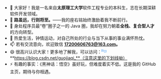 - 👋 大家好！我是一名来自**太原理工大学**软件工程专业的本科生，志在长期深耕软件开发领域。
- 👀 **路虽远，行则将至。**——我的座右铭始终激励着我不断前行。
- 🌱 身处程序员最“卷”圈子之一的 Java 圈，我却在努力朝着**全栈、复合型人才**的方向转型。
- 💞️ 热爱生活，钟情运动，对自己所处的行业与当下从事的事业满怀热忱。
- 📫 若有交流意向，欢迎致信 **17200606763@163.com。**
- 😄 很高兴认识大家！更多地了解我，可以访问：<svg t="1724814404246" class="icon" viewBox="0 0 1496 1024" version="1.1" xmlns="http://www.w3.org/2000/svg" p-id="5213" width="16" height="16"><path d="M329.563218 659.126437c43.157088-39.233716 62.773946-94.16092 58.850575-149.088123 3.923372-43.157088-11.770115-86.314176-39.233716-117.701149-23.54023-19.616858-51.003831-31.386973-82.390805-31.386973 27.463602-11.770115 47.08046-31.386973 58.850575-58.850575 19.616858-35.310345 31.386973-78.467433 31.386973-121.624521C360.950192 129.471264 345.256705 78.467433 309.94636 39.233716c-39.233716-27.463602-86.314176-39.233716-133.394636-39.233716H0v721.900383h180.475096c54.927203 3.923372 109.854406-19.616858 149.088122-62.773946zM58.850575 58.850575h117.701149c66.697318 0 117.701149 54.927203 117.70115 121.624521 0 39.233716-15.693487 82.390805-35.310345 113.777778-19.616858 27.463602-51.003831 39.233716-82.390805 35.310344h-117.701149V58.850575z m31.386973 329.563218h90.237548c94.16092 0 149.088123 51.003831 149.088122 121.624521 0 31.386973-11.770115 62.773946-31.386973 90.237548-27.463602 35.310345-74.544061 58.850575-117.701149 58.850575h-117.70115V388.413793h27.463602zM478.651341 0h58.850575v721.900383h-58.850575V0z m482.574713 655.203065c39.233716-51.003831 54.927203-109.854406 54.927203-172.628352 3.923372-62.773946-15.693487-125.547893-51.003832-176.551724-31.386973-43.157088-82.390805-66.697318-137.318007-62.773947-54.927203-3.923372-109.854406 23.54023-145.164751 66.697318-39.233716 51.003831-58.850575 113.777778-54.927203 176.551724-3.923372 62.773946 15.693487 125.547893 51.003831 176.551724 35.310345 43.157088 86.314176 66.697318 137.318008 62.773947 58.850575-3.923372 109.854406-27.463602 145.164751-70.62069z m-274.636016-176.551724c-3.923372-47.08046 11.770115-94.16092 35.310345-133.394636 23.54023-27.463602 62.773946-47.08046 102.007663-47.08046s74.544061 15.693487 98.084291 47.08046c47.08046 82.390805 47.08046 184.398467 0 266.789272-23.54023 31.386973-58.850575 47.08046-98.084291 47.08046s-74.544061-15.693487-98.084291-47.08046c-31.386973-39.233716-43.157088-86.314176-39.233717-133.394636zM1490.881226 749.363985v-510.038315h-58.850575v58.850575c-27.463602-43.157088-78.467433-66.697318-129.471264-58.850575-51.003831-3.923372-105.931034 19.616858-137.318008 58.850575-39.233716 51.003831-58.850575 113.777778-58.850574 180.475096 0 54.927203 23.54023 109.854406 58.850574 149.088123 27.463602 39.233716 70.62069 58.850575 117.70115 58.850574 51.003831 3.923372 102.007663-15.693487 133.394636-58.850574l15.693486-31.386974V745.440613c0 39.233716-11.770115 78.467433-27.463601 113.777778l-35.310345 43.157088c-66.697318 39.233716-153.011494 39.233716-219.708812 0-113.777778-54.927203-333.48659-51.003831-372.720307 90.237548l58.850575 31.386973c19.616858-39.233716 51.003831-70.62069 90.237548-90.237548 23.54023-11.770115 141.241379 3.923372 188.321839 23.54023 11.770115 7.846743 27.463602 11.770115 43.157088 15.693487h7.846743c27.463602 7.846743 58.850575 15.693487 90.237548 15.693486 149.088123 0 235.402299-58.850575 235.402299-239.32567z m-94.160919-168.704981c-27.463602 27.463602-62.773946 47.08046-102.007663 51.003831-39.233716-3.923372-74.544061-19.616858-102.007663-51.003831-23.54023-31.386973-35.310345-70.62069-31.386973-109.854406-3.923372-43.157088 7.846743-86.314176 35.310344-125.547893 23.54023-31.386973 62.773946-47.08046 98.084292-47.08046s74.544061 11.770115 102.007663 35.310345c19.616858 35.310345 31.386973 74.544061 35.310344 113.777778v31.386973c0 39.233716-11.770115 74.544061-35.310344 102.007663z" fill="#2d8cf0" p-id="5214"></path></svg>**https://blog.csdn.net/guojiaqi_**（注意这里的下划线呦）
- ⚡ 有趣的事实：《黑神话：悟空》虽好玩，但难度着实不低。这是我的 GitHub 主页，期待与你相遇。
